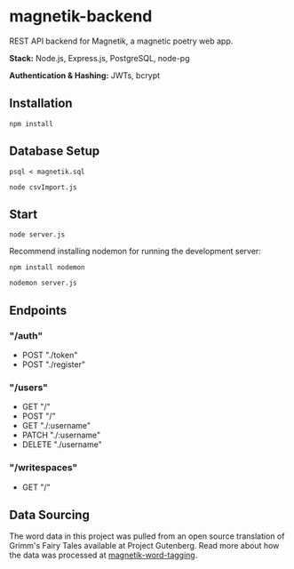 # magnetik-backend

REST API backend for Magnetik, a magnetic poetry web app.

**Stack:** Node.js, Express.js, PostgreSQL, node-pg

**Authentication & Hashing:** JWTs, bcrypt

## Installation

    npm install


## Database Setup

    psql < magnetik.sql

    node csvImport.js


## Start

    node server.js

Recommend installing nodemon for running the development server:

    npm install nodemon

    nodemon server.js


## Endpoints

### "/auth"

* POST "./token"
* POST "./register"

### "/users"

* GET "/"
* POST "/"
* GET "./:username"
* PATCH "./:username"
* DELETE "./username"

### "/writespaces"

* GET "/"

## Data Sourcing

The word data in this project was pulled from an open source translation of Grimm's Fairy Tales available at Project Gutenberg. Read more about how the data was processed at [magnetik-word-tagging](https://github.com/snstrong/magnetik-word-tagging).
